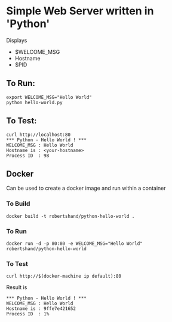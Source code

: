 # Simple Web Server written in 'Python' 
Displays 
 * $WELCOME_MSG
 * Hostname
 * $PID

## To Run:

```
export WELCOME_MSG="Hello World"
python hello-world.py
```

## To Test:

```
curl http://localhost:80
*** Python - Hello World ! ***
WELCOME_MSG : Hello World
Hostname is : <your-hostname>
Process ID  : 98
```

## Docker

Can be used to create a docker image and run within a container

### To Build
```
docker build -t robertshand/python-hello-world .
```

### To Run
```
docker run -d -p 80:80 -e WELCOME_MSG="Hello World" robertshand/python-hello-world
```

### To Test
```
curl http://$(docker-machine ip default):80
```
Result is
```
*** Python - Hello World ! ***
WELCOME_MSG : Hello World
Hostname is : 9ffe7e421652
Process ID  : 1%
```

